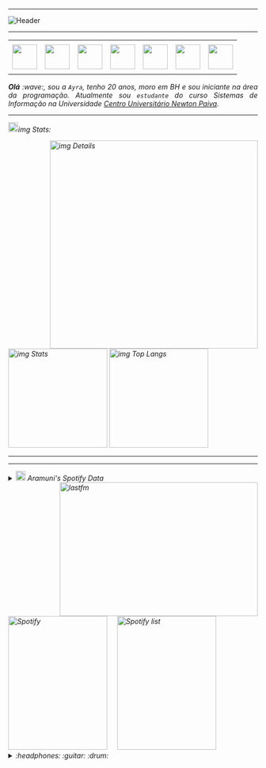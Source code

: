 
-----

<div>
<img align="center" alt="Header" src="https://img.com/ayyzz/ayrasoares/blob/main/img/header2.png?raw=true"/>
</div>

-----

<div align="center">
<table>
<tr>
 <td align="center" colspan="11"></td>
</tr> 
<tr>
<td><a href="https://img.com/ayrasoares" target="_blank"><img src="https://img.com/ayyzz/ayrasoares/blob/main/img/img5.png?raw=true" width="50px" height="50px"/></a>
</td>
<td><a href="mailto:ayrasoares@gmail.com" target="_blank"><img src="https://img.com/ayyzz/ayrasoares/blob/main/img/gmail3.png?raw=true" width="50px" height="50px"/></a>
</td>
<td><a href="https://wa.me/5531980402103" target="_blank"><img src="https://img.com/ayyzz/ayrasoares/blob/main/img/wpp2.png?raw=true" width="50px" height="50px"/></a>
</td>
<td><a href="https://www.instagram.com/ayrasoares/" target="_blank"><img src="https://img.com/ayyzz/ayrasoares/blob/main/img/insta2.png?raw=true" width="50px" height="50px"/></a>
</td>
<td><a href="https://www.linkedin.com/in/ayrasoares/" target="_blank"><img src="https://github.com/ayyzzz/ayrasoares/blob/main/img/linkedin%20(1).png" width="50px" height="50px"/></a>
</td>
<td><a href="http://lattes.cnpq.br/1208427665892059" target="_blank"><img src="https://img.com/ayyzz/ayrasoares/blob/main/img/lattes2.png?raw=true" width="50px" height="50px"/></a>
</td>
<!--<td><a href="https://slack.com/app_redirect?channel=UVD9N6VCL"><img src="https://img.com/ayyzz/ayrasoares/blob/main/img/slack.png?raw=true" width="50px" height="50px"/></a>
</td>-->
<td><a href="https://scholar.google.com.br/citations?user=OARYxSYAAAAJ&hl=pt-BR&oi=ao" target="_blank"><img src="https://img.com/ayyzz/ayrasoares/blob/main/img/scholar2.png?raw=true" width="50px" height="50px"/></a>
</td>
</tr>
<tr>
 <td align="center" colspan="11"></td>
</tr> 
</table>

</div>
<div align="justify">
<i><b>Olá</b> :wave:, sou a <code>Ayra</code>, tenho 20 anos, moro em BH e sou iniciante na área da programação. Atualmente sou <code>estudante</code> do curso Sistemas de Informação na Universidade <a href="https://newtonpaiva.br/" target="_blank">Centro Universitário Newton Paiva</a>.
</div>

-----
<img height="20" alt="GIF" src="https://img.com/ayyzz/ayrasoares/blob/main/img/graphic.gif?raw=true"/>img Stats:

<div>
<img align="right" alt="img Details" width="420px" src="http://img-profile-summary-cards.vercel.app/api/cards/profile-details?username=ayrasoares&theme=img_dark"/>
<!--- <img alt="img Commits" width="200px" src="http://img-profile-summary-cards.vercel.app/api/cards/productive-time?username=ayrasoares&theme=img_dark"/> -->
<img alt="img Stats" width="200px" src="http://img-profile-summary-cards.vercel.app/api/cards/stats?username=ayrasoares&theme=img_dark"/>
<img alt="img Top Langs" width="200px" src="http://img-profile-summary-cards.vercel.app/api/cards/repos-per-language?username=ayrasoares&theme=img_dark"/>
</div>

-----

-----

<div>
<div>
<details>
<summary><img height="20" alt="GIF" src="https://img.com/joaopauloaramuni/joaopauloaramuni/blob/main/img/spotify.gif?raw=true"/> Aramuni's Spotify Data</summary>
<img src="https://data-card-for-spotify.herokuapp.com/api/card?user_id=8o9sujogvluvd199rjq0gde9l" alt="Data Card for Spotify">
</details>
</div>
<div>
<!-- <a href="https://twitter.com/joaoaramuni" target="_blank"><img align="right" width="400px" height="270px" alt="tweets" src="https://img-readme-twitter.gazf.vercel.app/api?id=joaoaramuni"/></a> -->
<a href="https://www.last.fm/pt/user/joaoaramuni" target="_blank"><img align="right" width="400px" height="270px" alt="lastfm" src="https://lastfm-recently-played.vercel.app/api?user=joaoaramuni&width=400"/></a>
</div>
<div>
<img alt="Spotify" width="200px" height="270px" src="https://spotify-img-profile.vercel.app/api/view?uid=8o9sujogvluvd199rjq0gde9l&cover_image=true&theme=default"/> &nbsp; &nbsp; 
<img alt="Spotify list" width="200px" height="270px" src="https://spotify-recently-played-readme.vercel.app/api?user=8o9sujogvluvd199rjq0gde9l&count=10"/>
</div>
<div>
<details>
<summary>:headphones: :guitar: :drum:</summary>

-----

